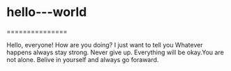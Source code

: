 # hello---world
===============

Hello, everyone! How are you doing? I just want to tell you Whatever happens always stay strong. Never give up. Everything will be okay.You are not alone. Belive in yourself and always go foraward.

